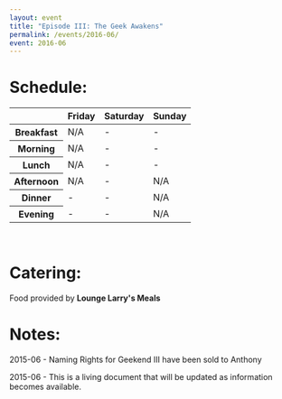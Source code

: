 ```yaml
---
layout: event
title: "Episode III: The Geek Awakens"
permalink: /events/2016-06/
event: 2016-06
---
```


# Schedule:
<table>
	<thead>
	<tr>
    <th></th>
		<th>Friday</th>
		<th>Saturday</th>
		<th>Sunday</th>
	</tr>
	</thead>
	<tbody>
	<tr>
		<th>Breakfast</th>
		<td> N/A </td>
		<td> - </td>
		<td> - </td>
	</tr>
	<tr>
		<th>Morning</th>
		<td> N/A </td>
		<td> - </td>
		<td> - </td>
	</tr>
  <tr>
		<th>Lunch</th>
		<td> N/A </td>
		<td> - </td>
		<td> - </td>
	</tr>
	<tr>
		<th>Afternoon</th>
		<td> N/A </td>
		<td> - </td>
		<td> N/A </td>
	</tr>
  <tr>
		<th>Dinner</th>
		<td> - </td>
		<td> - </td>
		<td> N/A </td>
	</tr>
	<tr>
		<th>Evening</th>
		<td> - </td>
		<td> - </td>
		<td> N/A </td>
	</tr>
	</tbody>
</table>
<br />

# Catering:
Food provided by **Lounge Larry's Meals**

# Notes: 
2015-06 - Naming Rights for Geekend III have been sold to Anthony

2015-06 - This is a living document that will be updated as information becomes available.
